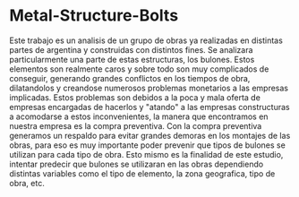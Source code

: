 # Metal-Structure-Bolts
Este trabajo es un analisis de un grupo de obras ya realizadas en distintas partes de argentina y construidas con distintos fines. Se analizara particularmente una parte de estas estructuras, los bulones. Estos elementos son realmente caros y sobre todo son muy complicados de conseguir, generando grandes conflictos en los tiempos de obra, dilatandolos y creandose numerosos problemas monetarios a las empresas implicadas. Estos problemas son debidos a la poca y mala oferta de empresas encargadas de hacerlos y "atando" a las empresas constructuras a acomodarse a estos inconvenientes, la manera que encontramos en nuestra empresa es la compra preventiva. Con la compra preventiva generamos un respaldo para evitar grandes demoras en los montajes de las obras, para eso es muy importante poder prevenir que tipos de bulones se utilizan para cada tipo de obra. Esto mismo es la finalidad de este estudio, intentar predecir que bulones se utilizaran en las obras dependiendo distintas variables como el tipo de elemento, la zona geografica, tipo de obra, etc.
